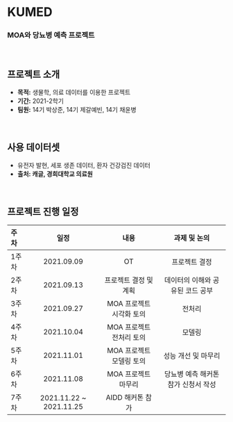 # KUMED
### MOA와 당뇨병 예측 프로젝트
<br>

## 프로젝트 소개
- **목적:** 생물학, 의료 데이터를 이용한 프로젝트 
- **기간:** 2021-2학기
- **팀원:** 14기 박상준, 14기 제갈예빈, 14기 채윤병  <br>
<br>

## 사용 데이터셋
- 유전자 발현, 세포 생존 데이터, 환자 건강검진 데이터
- **출처: 캐글, 경희대학교 의료원**  
<br>

## 프로젝트 진행 일정  

|   주차   |   일정   |   내용   |   과제 및 논의   |
|:----------------------------|:----------------------------:|:--------------------:|:-------------------:|
|  1주차  | 2021.09.09 | OT |프로젝트 결정|
|  2주차  | 2021.09.13 |프로젝트 결정 및 계획  |데이터의 이해와 공유된 코드 공부  |
|  3주차  | 2021.09.27 | MOA 프로젝트 시각화 토의 |전처리 |
|  4주차  | 2021.10.04 | MOA 프로젝트 전처리 토의 |모델링  |
|  5주차  | 2021.11.01 | MOA 프로젝트 모델링 토의 |성능 개선 및 마무리  | 
|  6주차  | 2021.11.08 | MOA 프로젝트 마무리 |당뇨병 예측 해커톤 참가 신청서 작성 | 
|  7주차  | 2021.11.22 ~ 2021.11.25 | AIDD 해커톤 참가 | | 
<br>
